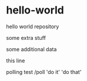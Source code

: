 # hello-world
hello world repository

some extra stuff

some additional data

this line

polling test
/poll 'do it' 'do that'
